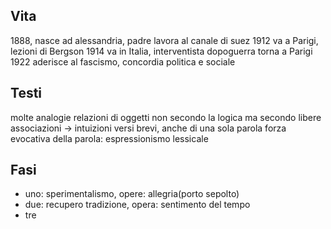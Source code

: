 ## Vita
1888, nasce ad alessandria, padre lavora al canale di suez
1912 va a Parigi, lezioni di Bergson
1914 va in Italia, interventista
dopoguerra torna a Parigi
1922 aderisce al fascismo, concordia politica e sociale

## Testi
molte analogie
relazioni di oggetti non secondo la logica ma secondo libere associazioni -> intuizioni
versi brevi, anche di una sola parola
forza evocativa della parola: espressionismo lessicale

## Fasi
- uno: sperimentalismo, opere: allegria(porto sepolto)
- due: recupero tradizione, opera: sentimento del tempo
- tre